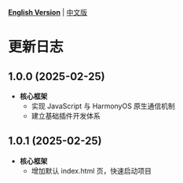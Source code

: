 [**English Version**](./CHANGELOG-EN.md) | [中文版](./CHANGELOG.md)

# 更新日志

## 1.0.0 (2025-02-25)

- **核心框架**  
  - 实现 JavaScript 与 HarmonyOS 原生通信机制
  - 建立基础插件开发体系

## 1.0.1 (2025-02-25)

- **核心框架**
  - 增加默认 index.html 页，快速启动项目
